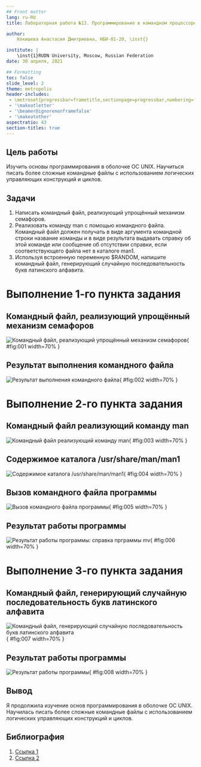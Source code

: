 ```yaml
---
## Front matter
lang: ru-RU
title: Лабораторная работа №13. Программирование в командном процессоре ОС UNIX. Расширенное программирование.

author: 
	Кекишева Анастасия Дмитриевна, НБИ-01-20, \inst{}

institute: |
	\inst{1}RUDN University, Moscow, Russian Federation
date: 30 апреля, 2021

## Formatting
toc: false
slide_level: 2
theme: metropolis
header-includes: 
 - \metroset{progressbar=frametitle,sectionpage=progressbar,numbering=fraction}
 - '\makeatletter'
 - '\beamer@ignorenonframefalse'
 - '\makeatother'
aspectratio: 43
section-titles: true
---
```


## Цель работы

Изучить основы программирования в оболочке ОС UNIX. Научиться писать более сложные командные файлы с использованием логических управляющих конструкций и циклов.

## Задачи

1. Написать командный файл, реализующий упрощённый механизм семафоров. 
2. Реализовать команду man с помощью командного файла. Командный файл должен получать в виде аргумента командной строки название команды и в виде результата выдавать справку об этой команде или сообщение об отсутствии справки, если соответствующего файла нет в каталоге man1.
3. Используя встроенную переменную $RANDOM, напишите командный файл, генерирующий случайную последовательность букв латинского алфавита. 


# Выполнение 1-го пункта задания 

## Командный файл, реализующий упрощённый механизм семафоров
![Командный файл, реализующий упрощённый механизм семафоров](image/12.png){ #fig:001 width=70% }

## Результат выполнения командного файла
![Результат выполнения командного файла](image/11.png){ #fig:002 width=70% }

# Выполнение 2-го пункта задания
## Командный файл реализующий команду man
![Командный файл реализующий команду man](image/03.png){ #fig:003 width=70% }

## Содержимое каталога /usr/share/man/man1
![Содержимое каталога /usr/share/man/man1](image/10.png){ #fig:004 width=70% }

## Вызов командного файла программы
![Вызов командного файла программы](image/04.png){ #fig:005 width=70% }

## Результат работы программы
![Результат работы программы: справка прграммы mv](image/05.png){ #fig:006 width=70% }

# Выполнение 3-го пункта задания 

## Командный файл, генерирующий случайную последовательность букв латинского алфавита
![Командный файл, генерирующий случайную последовательность букв латинского алфавита](image/13.png){ #fig:007 width=70% }

## Результат работы программы
![Результат работы программы](image/08.png){ #fig:008 width=70% }

## Вывод

Я продолжила изучение основ программирования в оболочке ОС UNIX. Научилась писать более сложные командные файлы с использованием логических управляющих конструкций и циклов.

## Библиография
1. [Ссылка 1](https://esystem.rudn.ru/mod/resource/view.php?id=719019)
2. [Ссылка 2](https://losst.ru/komanda-tr-v-linux)



